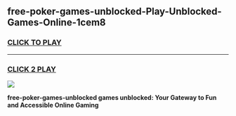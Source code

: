 
## free-poker-games-unblocked-Play-Unblocked-Games-Online-1cem8
<h3>
<a href="https://premium76.site?title=free-poker-games-unblocked&ref=24A">CLICK TO PLAY</a></h3>
<hr>

<h3>
<a href="https://premium76.site?title=free-poker-games-unblocked&ref=24A">CLICK 2 PLAY</a>
  
</h3>

<a href="https://premium76.site?title=free-poker-games-unblocked&ref=24A"><img src="https://clearcache.store/games.png"></a>


**free-poker-games-unblocked games unblocked: Your Gateway to Fun and Accessible Online Gaming**
